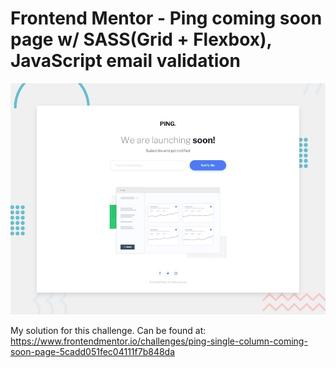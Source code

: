 # Frontend Mentor - Ping coming soon page w/ SASS(Grid + Flexbox), JavaScript email validation

![Design preview for the Ping coming soon page coding challenge](./design/desktop-preview.jpg)

My solution for this challenge.
Can be found at: https://www.frontendmentor.io/challenges/ping-single-column-coming-soon-page-5cadd051fec04111f7b848da
